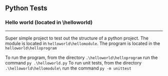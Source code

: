 ## Python Tests
### Hello world (located in \helloworld)
---
Super simple project to test out the structure of a python project. The module is located in `helloworld\hellomodule`. The program is located in the `helloworld\helloprogram`

To run the program, from the directory `.\helloworld\helloprogram` run the command `py .\helloworld.py`
To run unit tests, from the directory `.\helloworld\hellomodule\` run the command `py -m unittest`

